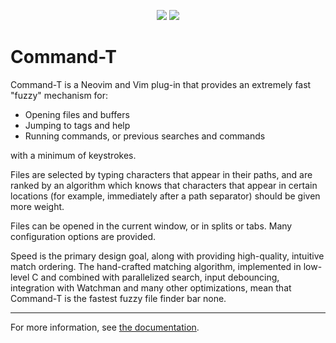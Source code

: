 <p align="center">
<img src="https://raw.githubusercontent.com/wincent/command-t/media/command-t-small.jpg" />
<img src="https://raw.githubusercontent.com/wincent/command-t/media/command-t-v6.gif" />
</p>

# Command-T

Command-T is a Neovim and Vim plug-in that provides an extremely fast "fuzzy" mechanism for:

- Opening files and buffers
- Jumping to tags and help
- Running commands, or previous searches and commands

with a minimum of keystrokes.

Files are selected by typing characters that appear in their paths, and are ranked by an algorithm which knows that characters that appear in certain locations (for example, immediately after a path separator) should be given more weight.

Files can be opened in the current window, or in splits or tabs. Many configuration options are provided.

Speed is the primary design goal, along with providing high-quality, intuitive match ordering. The hand-crafted matching algorithm, implemented in low-level C and combined with parallelized search, input debouncing, integration with Watchman and many other optimizations, mean that Command-T is the fastest fuzzy file finder bar none.

---

For more information, see [the documentation](https://github.com/wincent/command-t/blob/main/doc/command-t.txt).
